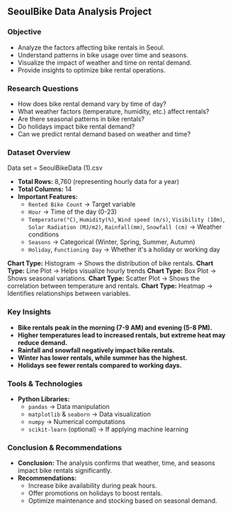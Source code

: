 ## **SeoulBike Data Analysis Project**  

### Objective
- Analyze the factors affecting bike rentals in Seoul.
- Understand patterns in bike usage over time and seasons.
- Visualize the impact of weather and time on rental demand.
- Provide insights to optimize bike rental operations.

###  Research Questions
- How does bike rental demand vary by time of day?
- What weather factors (temperature, humidity, etc.) affect rentals?
- Are there seasonal patterns in bike rentals?
- Do holidays impact bike rental demand?
- Can we predict rental demand based on weather and time?

### Dataset Overview
Data set = SeoulBikeData (1).csv
- **Total Rows:** 8,760 (representing hourly data for a year)
- **Total Columns:** 14  
- **Important Features:**
  - `Rented Bike Count` → Target variable
  - `Hour` → Time of the day (0-23)
  - `Temperature(°C)`, `Humidity(%)`, `Wind speed (m/s)`, `Visibility (10m)`, `Solar Radiation (MJ/m2)`, `Rainfall(mm)`, `Snowfall (cm)` → Weather conditions
  - `Seasons` → Categorical (Winter, Spring, Summer, Autumn)
  - `Holiday`, `Functioning Day` → Whether it's a holiday or working day


 **Chart Type:** Histogram → Shows the distribution of bike rentals.
 **Chart Type:** Line Plot → Helps visualize hourly trends
 **Chart Type:** Box Plot → Shows seasonal variations.
 **Chart Type:** Scatter Plot → Shows the correlation between temperature and rentals.
 **Chart Type:** Heatmap → Identifies relationships between variables.

### Key Insights
- **Bike rentals peak in the morning (7-9 AM) and evening (5-8 PM).**
- **Higher temperatures lead to increased rentals, but extreme heat may reduce demand.**
- **Rainfall and snowfall negatively impact bike rentals.**
- **Winter has lower rentals, while summer has the highest.**
- **Holidays see fewer rentals compared to working days.**

### Tools & Technologies
- **Python Libraries:**
  - `pandas` → Data manipulation
  - `matplotlib` & `seaborn` → Data visualization
  - `numpy` → Numerical computations
  - `scikit-learn` (optional) → If applying machine learning


### Conclusion & Recommendations
- **Conclusion:** 
  The analysis confirms that weather, time, and seasons impact bike rentals significantly.  
- **Recommendations:**
  - Increase bike availability during peak hours.
  - Offer promotions on holidays to boost rentals.
  - Optimize maintenance and stocking based on seasonal demand.

